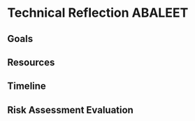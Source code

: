# Technical Reflection ABALEET

## Goals

## Resources

## Timeline

## Risk Assessment Evaluation


